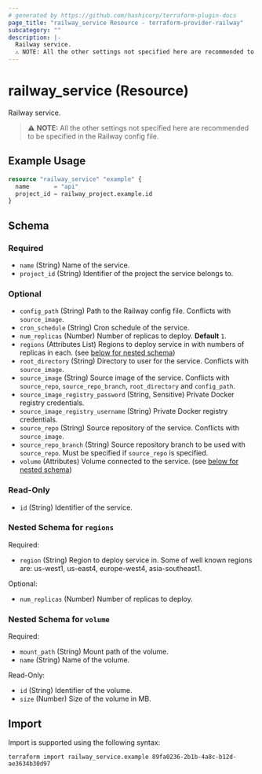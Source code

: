 ```yaml
---
# generated by https://github.com/hashicorp/terraform-plugin-docs
page_title: "railway_service Resource - terraform-provider-railway"
subcategory: ""
description: |-
  Railway service.
  ⚠️ NOTE: All the other settings not specified here are recommended to be specified in the Railway config file.
---
```


# railway_service (Resource)

Railway service.

> ⚠️ **NOTE:** All the other settings not specified here are recommended to be specified in the Railway config file.

## Example Usage

```terraform
resource "railway_service" "example" {
  name       = "api"
  project_id = railway_project.example.id
}
```

<!-- schema generated by tfplugindocs -->
## Schema

### Required

- `name` (String) Name of the service.
- `project_id` (String) Identifier of the project the service belongs to.

### Optional

- `config_path` (String) Path to the Railway config file. Conflicts with `source_image`.
- `cron_schedule` (String) Cron schedule of the service.
- `num_replicas` (Number) Number of replicas to deploy. **Default** `1`.
- `regions` (Attributes List) Regions to deploy service in with numbers of replicas in each. (see [below for nested schema](#nestedatt--regions))
- `root_directory` (String) Directory to user for the service. Conflicts with `source_image`.
- `source_image` (String) Source image of the service. Conflicts with `source_repo`, `source_repo_branch`, `root_directory` and `config_path`.
- `source_image_registry_password` (String, Sensitive) Private Docker registry credentials.
- `source_image_registry_username` (String) Private Docker registry credentials.
- `source_repo` (String) Source repository of the service. Conflicts with `source_image`.
- `source_repo_branch` (String) Source repository branch to be used with `source_repo`. Must be specified if `source_repo` is specified.
- `volume` (Attributes) Volume connected to the service. (see [below for nested schema](#nestedatt--volume))

### Read-Only

- `id` (String) Identifier of the service.

<a id="nestedatt--regions"></a>
### Nested Schema for `regions`

Required:

- `region` (String) Region to deploy service in. Some of well known regions are: us-west1, us-east4, europe-west4, asia-southeast1.

Optional:

- `num_replicas` (Number) Number of replicas to deploy.


<a id="nestedatt--volume"></a>
### Nested Schema for `volume`

Required:

- `mount_path` (String) Mount path of the volume.
- `name` (String) Name of the volume.

Read-Only:

- `id` (String) Identifier of the volume.
- `size` (Number) Size of the volume in MB.

## Import

Import is supported using the following syntax:

```shell
terraform import railway_service.example 89fa0236-2b1b-4a8c-b12d-ae3634b30d97
```
